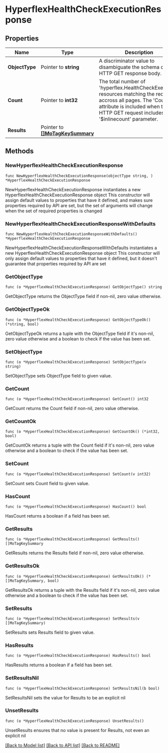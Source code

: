 # HyperflexHealthCheckExecutionResponse

## Properties

Name | Type | Description | Notes
------------ | ------------- | ------------- | -------------
**ObjectType** | Pointer to **string** | A discriminator value to disambiguate the schema of a HTTP GET response body. | 
**Count** | Pointer to **int32** | The total number of &#39;hyperflex.HealthCheckExecution&#39; resources matching the request, accross all pages. The &#39;Count&#39; attribute is included when the HTTP GET request includes the &#39;$inlinecount&#39; parameter. | [optional] 
**Results** | Pointer to [**[]MoTagKeySummary**](MoTagKeySummary.md) |  | [optional] 

## Methods

### NewHyperflexHealthCheckExecutionResponse

`func NewHyperflexHealthCheckExecutionResponse(objectType string, ) *HyperflexHealthCheckExecutionResponse`

NewHyperflexHealthCheckExecutionResponse instantiates a new HyperflexHealthCheckExecutionResponse object
This constructor will assign default values to properties that have it defined,
and makes sure properties required by API are set, but the set of arguments
will change when the set of required properties is changed

### NewHyperflexHealthCheckExecutionResponseWithDefaults

`func NewHyperflexHealthCheckExecutionResponseWithDefaults() *HyperflexHealthCheckExecutionResponse`

NewHyperflexHealthCheckExecutionResponseWithDefaults instantiates a new HyperflexHealthCheckExecutionResponse object
This constructor will only assign default values to properties that have it defined,
but it doesn't guarantee that properties required by API are set

### GetObjectType

`func (o *HyperflexHealthCheckExecutionResponse) GetObjectType() string`

GetObjectType returns the ObjectType field if non-nil, zero value otherwise.

### GetObjectTypeOk

`func (o *HyperflexHealthCheckExecutionResponse) GetObjectTypeOk() (*string, bool)`

GetObjectTypeOk returns a tuple with the ObjectType field if it's non-nil, zero value otherwise
and a boolean to check if the value has been set.

### SetObjectType

`func (o *HyperflexHealthCheckExecutionResponse) SetObjectType(v string)`

SetObjectType sets ObjectType field to given value.


### GetCount

`func (o *HyperflexHealthCheckExecutionResponse) GetCount() int32`

GetCount returns the Count field if non-nil, zero value otherwise.

### GetCountOk

`func (o *HyperflexHealthCheckExecutionResponse) GetCountOk() (*int32, bool)`

GetCountOk returns a tuple with the Count field if it's non-nil, zero value otherwise
and a boolean to check if the value has been set.

### SetCount

`func (o *HyperflexHealthCheckExecutionResponse) SetCount(v int32)`

SetCount sets Count field to given value.

### HasCount

`func (o *HyperflexHealthCheckExecutionResponse) HasCount() bool`

HasCount returns a boolean if a field has been set.

### GetResults

`func (o *HyperflexHealthCheckExecutionResponse) GetResults() []MoTagKeySummary`

GetResults returns the Results field if non-nil, zero value otherwise.

### GetResultsOk

`func (o *HyperflexHealthCheckExecutionResponse) GetResultsOk() (*[]MoTagKeySummary, bool)`

GetResultsOk returns a tuple with the Results field if it's non-nil, zero value otherwise
and a boolean to check if the value has been set.

### SetResults

`func (o *HyperflexHealthCheckExecutionResponse) SetResults(v []MoTagKeySummary)`

SetResults sets Results field to given value.

### HasResults

`func (o *HyperflexHealthCheckExecutionResponse) HasResults() bool`

HasResults returns a boolean if a field has been set.

### SetResultsNil

`func (o *HyperflexHealthCheckExecutionResponse) SetResultsNil(b bool)`

 SetResultsNil sets the value for Results to be an explicit nil

### UnsetResults
`func (o *HyperflexHealthCheckExecutionResponse) UnsetResults()`

UnsetResults ensures that no value is present for Results, not even an explicit nil

[[Back to Model list]](../README.md#documentation-for-models) [[Back to API list]](../README.md#documentation-for-api-endpoints) [[Back to README]](../README.md)


